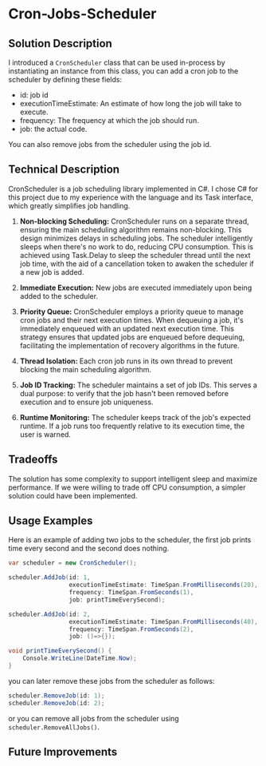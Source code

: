 # Cron-Jobs-Scheduler

## Solution Description
I introduced a `CronScheduler` class that can be used in-process by instantiating an instance from this class, you can add a cron job to the scheduler by defining these fields: 
- id: job id
- executionTimeEstimate: An estimate of how long the job will take to execute.
-  frequency: The frequency at which the job should run.
-  job: the actual code.
  
You can also remove jobs from the scheduler using the job id.

## Technical Description
CronScheduler is a job scheduling library implemented in C#. I chose C# for this project due to my experience with the language and its Task interface, which greatly simplifies job handling.

1. **Non-blocking Scheduling:** CronScheduler runs on a separate thread, ensuring the main scheduling algorithm remains non-blocking. This design minimizes delays in scheduling jobs. The scheduler intelligently sleeps when there's no work to do, reducing CPU consumption. This is achieved using Task.Delay to sleep the scheduler thread until the next job time, with the aid of a cancellation token to awaken the scheduler if a new job is added.

2. **Immediate Execution:** New jobs are executed immediately upon being added to the scheduler.

3. **Priority Queue:** CronScheduler employs a priority queue to manage cron jobs and their next execution times. When dequeuing a job, it's immediately enqueued with an updated next execution time. This strategy ensures that updated jobs are enqueued before dequeuing, facilitating the implementation of recovery algorithms in the future.

4. **Thread Isolation:** Each cron job runs in its own thread to prevent blocking the main scheduling algorithm.

5. **Job ID Tracking:** The scheduler maintains a set of job IDs. This serves a dual purpose: to verify that the job hasn't been removed before execution and to ensure job uniqueness.

6. **Runtime Monitoring:** The scheduler keeps track of the job's expected runtime. If a job runs too frequently relative to its execution time, the user is warned. 

## Tradeoffs
The solution has some complexity to support intelligent sleep and maximize performance. If we were willing to trade off CPU consumption, a simpler solution could have been implemented.

## Usage Examples
Here is an example of adding two jobs to the scheduler, the first job prints time every second and the second does nothing.
```csharp
var scheduler = new CronScheduler();

scheduler.AddJob(id: 1,
                 executionTimeEstimate: TimeSpan.FromMilliseconds(20),
                 frequency: TimeSpan.FromSeconds(1),
                 job: printTimeEverySecond);

scheduler.AddJob(id: 2,
                 executionTimeEstimate: TimeSpan.FromMilliseconds(40),
                 frequency: TimeSpan.FromSeconds(2),
                 job: ()=>{});

void printTimeEverySecond() {
    Console.WriteLine(DateTime.Now);
}
```

you can later remove these jobs from the scheduler as follows:
```csharp
scheduler.RemoveJob(id: 1);
scheduler.RemoveJob(id: 2);
```

or you can remove all jobs from the scheduler using `scheduler.RemoveAllJobs()`.

## Future Improvements
